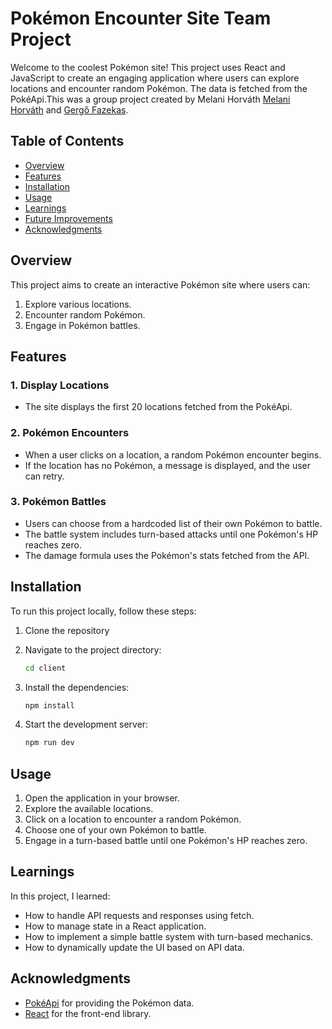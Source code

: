 # Pokémon Encounter Site Team Project

Welcome to the coolest Pokémon site! This project uses React and JavaScript to create an engaging application where users can explore locations and encounter random Pokémon. The data is fetched from the PokéApi.This was a group project created by Melani Horváth [Melani Horváth](https://github.com/melanihorvath) and [Gergő Fazekas](https://github.com/gergofazekas92).

## Table of Contents
- [Overview](#overview)
- [Features](#features)
- [Installation](#installation)
- [Usage](#usage)
- [Learnings](#learnings)
- [Future Improvements](#future-improvements)
- [Acknowledgments](#acknowledgments)

## Overview
This project aims to create an interactive Pokémon site where users can:
1. Explore various locations.
2. Encounter random Pokémon.
3. Engage in Pokémon battles.

## Features
### 1. Display Locations
- The site displays the first 20 locations fetched from the PokéApi.

### 2. Pokémon Encounters
- When a user clicks on a location, a random Pokémon encounter begins.
- If the location has no Pokémon, a message is displayed, and the user can retry.

### 3. Pokémon Battles
- Users can choose from a hardcoded list of their own Pokémon to battle.
- The battle system includes turn-based attacks until one Pokémon's HP reaches zero.
- The damage formula uses the Pokémon's stats fetched from the API.


## Installation
To run this project locally, follow these steps:

1. Clone the repository

2. Navigate to the project directory:
    ```sh
    cd client
    ```

3. Install the dependencies:
    ```sh
    npm install
    ```

4. Start the development server:
    ```sh
    npm run dev
    ```

## Usage
1. Open the application in your browser.
2. Explore the available locations.
3. Click on a location to encounter a random Pokémon.
4. Choose one of your own Pokémon to battle.
5. Engage in a turn-based battle until one Pokémon's HP reaches zero.

## Learnings
In this project, I learned:
- How to handle API requests and responses using fetch.
- How to manage state in a React application.
- How to implement a simple battle system with turn-based mechanics.
- How to dynamically update the UI based on API data.



## Acknowledgments
- [PokéApi](https://pokeapi.co/) for providing the Pokémon data.
- [React](https://reactjs.org/) for the front-end library.
